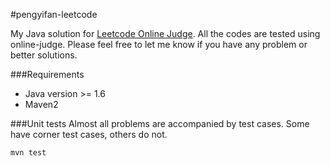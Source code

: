 #pengyifan-leetcode

My Java solution for [Leetcode Online Judge](https://oj.leetcode.com/problems/). All the codes are tested using online-judge. Please feel free to let me know if you have any problem or better solutions.

###Requirements
* Java version >= 1.6
* Maven2

###Unit tests
Almost all problems are accompanied by test cases. Some have corner test cases, others do not. 
```
mvn test
```
